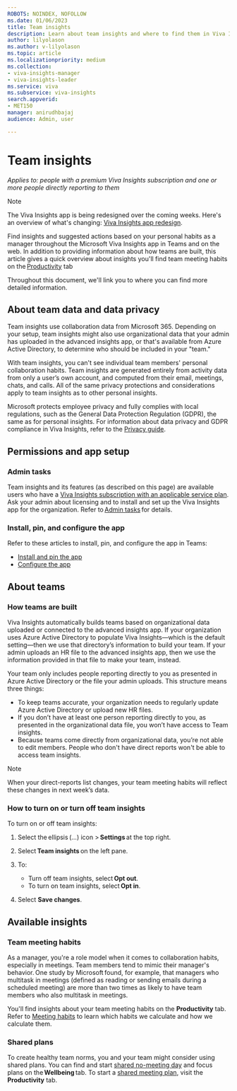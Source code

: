 ```yaml
---
ROBOTS: NOINDEX, NOFOLLOW
ms.date: 01/06/2023
title: Team insights
description: Learn about team insights and where to find them in Viva Insights in Teams and on the web
author: lilyolason
ms.author: v-lilyolason
ms.topic: article
ms.localizationpriority: medium 
ms.collection: 
- viva-insights-manager
- viva-insights-leader
ms.service: viva 
ms.subservice: viva-insights 
search.appverid: 
- MET150 
manager: anirudhbajaj
audience: Admin, user

---
```


# Team insights

*Applies to: people with a premium Viva Insights subscription and one or more people directly reporting to them*

>[!Note]
>The Viva Insights app is being redesigned over the coming weeks. Here's an overview of what's changing: [Viva Insights app redesign](../personal/reference/viva-insights-app-redesign.md). 

Find insights and suggested actions based on your personal habits as a manager throughout the Microsoft Viva Insights app in Teams and on the web. In addition to providing information about how teams are built, this article gives a quick overview about insights you'll find team meeting habits on the [Productivity](../personal/teams/productivity.md) tab

Throughout this document, we'll link you to where you can find more detailed information.

## About team data and data privacy

Team insights use collaboration data from Microsoft 365. Depending on your setup, team insights might also use organizational data that your admin has uploaded in the advanced insights app, or that's available from Azure Active Directory, to determine who should be included in your "team."  

With team insights, you can't see individual team members' personal collaboration habits. Team insights are generated entirely from activity data from only a user’s own account, and computed from their email, meetings, chats, and calls. All of the same privacy protections and considerations apply to team insights as to other personal insights. 

Microsoft protects employee privacy and fully complies with local regulations, such as the General Data Protection Regulation (GDPR), the same as for personal insights. For information about data privacy and GDPR compliance in Viva Insights, refer to the [Privacy guide](../personal/teams/privacy.md).

## Permissions and app setup

### Admin tasks

Team insights and its features (as described on this page) are available users who have a [Viva Insights subscription with an applicable service plan](../personal/overview/plans-environments.md). Ask your admin about licensing and to install and set up the Viva Insights app for the organization. Refer to [Admin tasks](../personal/teams/viva-teams-app-admin-tasks.md) for details.

### Install, pin, and configure the app

Refer to these articles to install, pin, and configure the app in Teams:

* [Install and pin the app](../personal/teams/viva-teams-app-install.md)
* [Configure the app](../personal/teams/settings.md)

## About teams

### How teams are built

Viva Insights automatically builds teams based on organizational data uploaded or connected to the advanced insights app. If your organization uses Azure Active Directory to populate Viva Insights—which is the default setting—then we use that directory’s information to build your team. If your admin uploads an HR file to the advanced insights app, then we use the information provided in that file to make your team, instead.

Your team only includes people reporting directly to you as presented in Azure Active Directory or the file your admin uploads. This structure means three things:

* To keep teams accurate, your organization needs to regularly update Azure Active Directory or upload new HR files.
* If you don’t have at least one person reporting directly to you, as presented in the organizational data file, you won’t have access to Team insights.
* Because teams come directly from organizational data, you’re not able to edit members. People who don't have direct reports won't be able to access team insights.

>[!Note]
>When your direct-reports list changes, your team meeting habits will reflect these changes in next week’s data.

### How to turn on or turn off team insights

To turn on or off team insights:

1. Select the ellipsis (...) icon > **Settings** at the top right.

1. Select **Team insights** on the left pane.

1. To:
    * Turn off team insights, select **Opt out**.
    * To turn on team insights, select **Opt in**.

1. Select **Save changes**.

## Available insights

### Team meeting habits

As a manager, you're a role model when it comes to collaboration habits, especially in meetings. Team members tend to mimic their manager's behavior. One study by Microsoft found, for example, that managers who multitask in meetings (defined as reading or sending emails during a scheduled meeting) are more than two times as likely to have team members who also multitask in meetings.

You'll find insights about your team meeting habits on the **Productivity** tab. Refer to [Meeting habits](../personal/teams/meeting-habits.md) to learn which habits we calculate and how we calculate them.

### Shared plans

To create healthy team norms, you and your team might consider using shared plans. You can find and start [shared no-meeting day](../personal/teams/shared-no-meeting-day.md) and focus plans on the **Wellbeing** tab. To start a [shared meeting plan](../personal/teams/shared-meeting-plan.md), visit the **Productivity** tab. 

